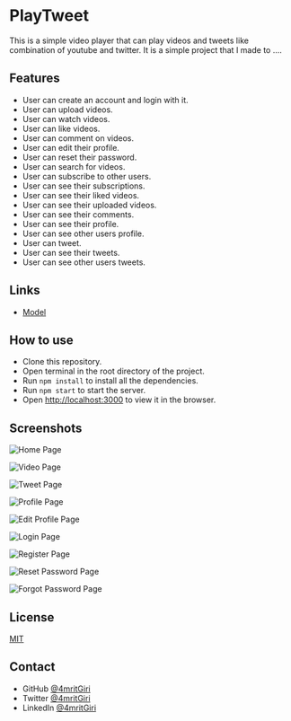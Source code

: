 # PlayTweet

This is a simple video player that can play videos and tweets like combination of youtube and twitter. It is a simple project that I made to ....

## Features

- User can create an account and login with it.
- User can upload videos.
- User can watch videos.
- User can like videos.
- User can comment on videos.
- User can edit their profile.
- User can reset their password.
- User can search for videos.
- User can subscribe to other users.
- User can see their subscriptions.
- User can see their liked videos.
- User can see their uploaded videos.
- User can see their comments.
- User can see their profile.
- User can see other users profile.
- User can tweet.
- User can see their tweets.
- User can see other users tweets.

## Links

- [Model](https://app.eraser.io/workspace/3iO5rYKFe64exbs51ulG?origin=share)

## How to use

- Clone this repository.
- Open terminal in the root directory of the project.
- Run `npm install` to install all the dependencies.
- Run `npm start` to start the server.
- Open [http://localhost:3000](http://localhost:3000) to view it in the browser.

## Screenshots

![Home Page](https://user-images.githubusercontent.com/6918020/126039817-2b5b8b0a-9b9b-4b0e-8b0a-9b8b8b0a9b8b.png)

![Video Page](https://user-images.githubusercontent.com/6918020/126039818-2b5b8b0a-9b9b-4b0e-8b0a-9b8b8b0a9b8b.png)

![Tweet Page](https://user-images.githubusercontent.com/6918020/126039819-2b5b8b0a-9b9b-4b0e-8b0a-9b8b8b0a9b8b.png)

![Profile Page](https://user-images.githubusercontent.com/6918020/126039820-2b5b8b0a-9b9b-4b0e-8b0a-9b8b8b0a9b8b.png)

![Edit Profile Page](https://user-images.githubusercontent.com/6918020/126039821-2b5b8b0a-9b9b-4b0e-8b0a-9b8b8b0a9b8b.png)

![Login Page](https://user-images.githubusercontent.com/6918020/126039822-2b5b8b0a-9b9b-4b0e-8b0a-9b8b8b0a9b8b.png)

![Register Page](https://user-images.githubusercontent.com/6918020/126039823-2b5b8b0a-9b9b-4b0e-8b0a-9b8b8b0a9b8b.png)

![Reset Password Page](https://user-images.githubusercontent.com/6918020/126039824-2b5b8b0a-9b9b-4b0e-8b0a-9b8b8b0a9b8b.png)

![Forgot Password Page](https://user-images.githubusercontent.com/6918020/126039825-2b5b8b0a-9b9b-4b0e-8b0a-9b8b8b0a9b8b.png)

## License

[MIT](https://choosealicense.com/licenses/mit/)

## Contact 

- GitHub [@4mritGiri](https://github.com/4mritGiri)
- Twitter [@4mritGiri](https://twitter.com/4mritGiri)
- LinkedIn [@4mritGiri](https://linkedin.com/in/4mritGiri)

```

```

```

```